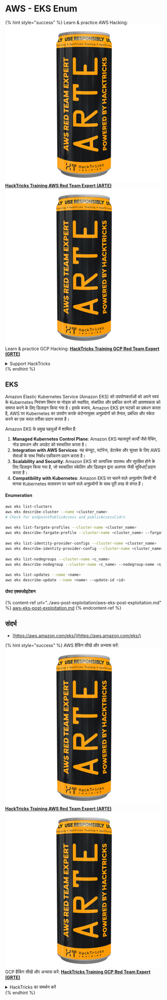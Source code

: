 # AWS - EKS Enum

{% hint style="success" %}
Learn & practice AWS Hacking:<img src="../../../.gitbook/assets/image (1) (1) (1).png" alt="" data-size="line">[**HackTricks Training AWS Red Team Expert (ARTE)**](https://training.hacktricks.xyz/courses/arte)<img src="../../../.gitbook/assets/image (1) (1) (1).png" alt="" data-size="line">\
Learn & practice GCP Hacking: <img src="../../../.gitbook/assets/image (2).png" alt="" data-size="line">[**HackTricks Training GCP Red Team Expert (GRTE)**<img src="../../../.gitbook/assets/image (2).png" alt="" data-size="line">](https://training.hacktricks.xyz/courses/grte)

<details>

<summary>Support HackTricks</summary>

* Check the [**subscription plans**](https://github.com/sponsors/carlospolop)!
* **Join the** 💬 [**Discord group**](https://discord.gg/hRep4RUj7f) or the [**telegram group**](https://t.me/peass) or **follow** us on **Twitter** 🐦 [**@hacktricks\_live**](https://twitter.com/hacktricks_live)**.**
* **Share hacking tricks by submitting PRs to the** [**HackTricks**](https://github.com/carlospolop/hacktricks) and [**HackTricks Cloud**](https://github.com/carlospolop/hacktricks-cloud) github repos.

</details>
{% endhint %}

## EKS

Amazon Elastic Kubernetes Service (Amazon EKS) को उपयोगकर्ताओं को अपने स्वयं के Kubernetes नियंत्रण विमान या नोड्स को स्थापित, संचालित और प्रबंधित करने की आवश्यकता को समाप्त करने के लिए डिज़ाइन किया गया है। इसके बजाय, Amazon EKS इन घटकों का प्रबंधन करता है, AWS पर Kubernetes का उपयोग करके कंटेनरयुक्त अनुप्रयोगों को तैनात, प्रबंधित और स्केल करने का एक सरल तरीका प्रदान करता है।

Amazon EKS के प्रमुख पहलुओं में शामिल हैं:

1. **Managed Kubernetes Control Plane**: Amazon EKS महत्वपूर्ण कार्यों जैसे पैचिंग, नोड प्रावधान और अपडेट को स्वचालित करता है।
2. **Integration with AWS Services**: यह कंप्यूट, स्टोरेज, डेटाबेस और सुरक्षा के लिए AWS सेवाओं के साथ निर्बाध एकीकरण प्रदान करता है।
3. **Scalability and Security**: Amazon EKS को अत्यधिक उपलब्ध और सुरक्षित होने के लिए डिज़ाइन किया गया है, जो स्वचालित स्केलिंग और डिज़ाइन द्वारा अलगाव जैसी सुविधाएँ प्रदान करता है।
4. **Compatibility with Kubernetes**: Amazon EKS पर चलने वाले अनुप्रयोग किसी भी मानक Kubernetes वातावरण पर चलने वाले अनुप्रयोगों के साथ पूरी तरह से संगत हैं।

#### Enumeration
```bash
aws eks list-clusters
aws eks describe-cluster --name <cluster_name>
# Check for endpointPublicAccess and publicAccessCidrs

aws eks list-fargate-profiles --cluster-name <cluster_name>
aws eks describe-fargate-profile --cluster-name <cluster_name> --fargate-profile-name <prof_name>

aws eks list-identity-provider-configs --cluster-name <cluster_name>
aws eks describe-identity-provider-config --cluster-name <cluster_name> --identity-provider-config <p_config>

aws eks list-nodegroups --cluster-name <c_name>
aws eks describe-nodegroup --cluster-name <c_name> --nodegroup-name <n_name>

aws eks list-updates --name <name>
aws eks describe-update --name <name> --update-id <id>
```
#### पोस्ट एक्सप्लोइटेशन

{% content-ref url="../aws-post-exploitation/aws-eks-post-exploitation.md" %}
[aws-eks-post-exploitation.md](../aws-post-exploitation/aws-eks-post-exploitation.md)
{% endcontent-ref %}

## संदर्भ

* [https://aws.amazon.com/eks/](https://aws.amazon.com/eks/)

{% hint style="success" %}
AWS हैकिंग सीखें और अभ्यास करें:<img src="../../../.gitbook/assets/image (1) (1) (1).png" alt="" data-size="line">[**HackTricks Training AWS Red Team Expert (ARTE)**](https://training.hacktricks.xyz/courses/arte)<img src="../../../.gitbook/assets/image (1) (1) (1).png" alt="" data-size="line">\
GCP हैकिंग सीखें और अभ्यास करें: <img src="../../../.gitbook/assets/image (2).png" alt="" data-size="line">[**HackTricks Training GCP Red Team Expert (GRTE)**<img src="../../../.gitbook/assets/image (2).png" alt="" data-size="line">](https://training.hacktricks.xyz/courses/grte)

<details>

<summary>HackTricks का समर्थन करें</summary>

* [**सदस्यता योजनाएँ**](https://github.com/sponsors/carlospolop) देखें!
* **हमारे** 💬 [**Discord समूह**](https://discord.gg/hRep4RUj7f) या [**टेलीग्राम समूह**](https://t.me/peass) में शामिल हों या **हमें** **Twitter** 🐦 [**@hacktricks\_live**](https://twitter.com/hacktricks_live)** पर फॉलो करें।**
* **हैकिंग ट्रिक्स साझा करें और** [**HackTricks**](https://github.com/carlospolop/hacktricks) और [**HackTricks Cloud**](https://github.com/carlospolop/hacktricks-cloud) गिटहब रिपोजिटरी में PR सबमिट करें।

</details>
{% endhint %}

